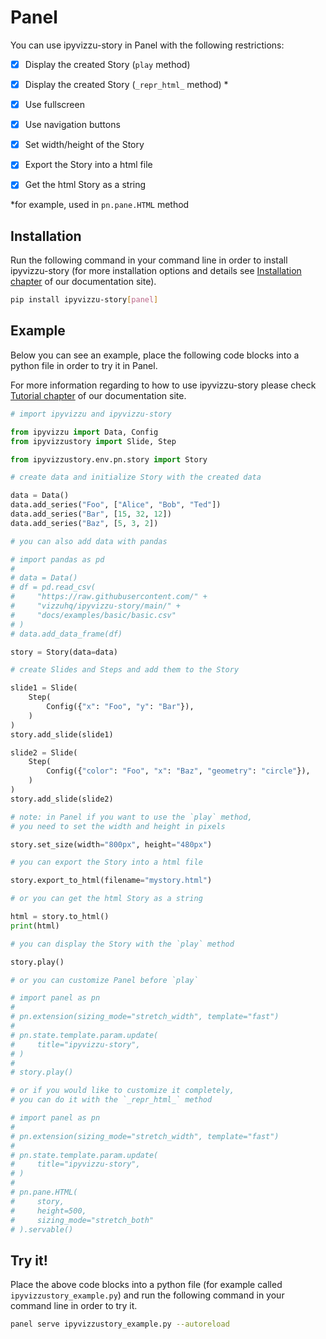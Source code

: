 # Panel

You can use ipyvizzu-story in Panel with the following restrictions:

- [x] Display the created Story (`play` method)

- [x] Display the created Story (`_repr_html_` method) \*

- [x] Use fullscreen

- [x] Use navigation buttons

- [x] Set width/height of the Story

- [x] Export the Story into a html file

- [x] Get the html Story as a string

\*for example, used in `pn.pane.HTML` method

## Installation

Run the following command in your command line in order to install
ipyvizzu-story (for more installation options and details see
[Installation chapter](../installation.md) of our documentation site).

```sh
pip install ipyvizzu-story[panel]
```

## Example

Below you can see an example, place the following code blocks into a python file
in order to try it in Panel.

For more information regarding to how to use ipyvizzu-story please check
[Tutorial chapter](../tutorial.md) of our documentation site.

```python
# import ipyvizzu and ipyvizzu-story

from ipyvizzu import Data, Config
from ipyvizzustory import Slide, Step

from ipyvizzustory.env.pn.story import Story
```

```python
# create data and initialize Story with the created data

data = Data()
data.add_series("Foo", ["Alice", "Bob", "Ted"])
data.add_series("Bar", [15, 32, 12])
data.add_series("Baz", [5, 3, 2])

# you can also add data with pandas

# import pandas as pd
#
# data = Data()
# df = pd.read_csv(
#     "https://raw.githubusercontent.com/" +
#     "vizzuhq/ipyvizzu-story/main/" +
#     "docs/examples/basic/basic.csv"
# )
# data.add_data_frame(df)

story = Story(data=data)
```

```python
# create Slides and Steps and add them to the Story

slide1 = Slide(
    Step(
        Config({"x": "Foo", "y": "Bar"}),
    )
)
story.add_slide(slide1)

slide2 = Slide(
    Step(
        Config({"color": "Foo", "x": "Baz", "geometry": "circle"}),
    )
)
story.add_slide(slide2)
```

```python
# note: in Panel if you want to use the `play` method,
# you need to set the width and height in pixels

story.set_size(width="800px", height="480px")
```

```python
# you can export the Story into a html file

story.export_to_html(filename="mystory.html")

# or you can get the html Story as a string

html = story.to_html()
print(html)
```

```python
# you can display the Story with the `play` method

story.play()
```

```python
# or you can customize Panel before `play`

# import panel as pn
#
# pn.extension(sizing_mode="stretch_width", template="fast")
#
# pn.state.template.param.update(
#     title="ipyvizzu-story",
# )
#
# story.play()
```

```python
# or if you would like to customize it completely,
# you can do it with the `_repr_html_` method

# import panel as pn
#
# pn.extension(sizing_mode="stretch_width", template="fast")
#
# pn.state.template.param.update(
#     title="ipyvizzu-story",
# )
#
# pn.pane.HTML(
#     story,
#     height=500,
#     sizing_mode="stretch_both"
# ).servable()
```

## Try it!

Place the above code blocks into a python file (for example called
`ipyvizzustory_example.py`) and run the following command in your command line
in order to try it.

```sh
panel serve ipyvizzustory_example.py --autoreload
```
